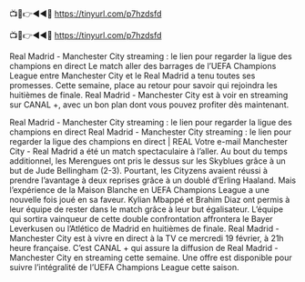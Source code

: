 📺📱👉◄◄🔴 https://tinyurl.com/p7hzdsfd

📺📱👉◄◄🔴 https://tinyurl.com/p7hzdsfd




Real Madrid - Manchester City streaming : le lien pour regarder la ligue des champions en direct
Le match aller des barrages de l’UEFA Champions League entre Manchester City et le Real Madrid a tenu toutes ses promesses. Cette semaine, place au retour pour savoir qui rejoindra les huitièmes de finale. Real Madrid - Manchester City est à voir en streaming sur CANAL +, avec un bon plan dont vous pouvez profiter dès maintenant.

Real Madrid - Manchester City streaming : le lien pour regarder la ligue des champions en direct
Real Madrid - Manchester City streaming : le lien pour regarder la ligue des champions en direct | REAL 
Votre e-mail
Manchester City - Real Madrid a été un match spectaculaire à l’aller. Au bout du temps additionnel, les Merengues ont pris le dessus sur les Skyblues grâce à un but de Jude Bellingham (2-3). Pourtant, les Cityzens avaient réussi à prendre l’avantage à deux reprises grâce à un doublé d’Erling Haaland. Mais l’expérience de la Maison Blanche en UEFA Champions League a une nouvelle fois joué en sa faveur. Kylian Mbappé et Brahim Diaz ont permis à leur équipe de rester dans le match grâce à leur but égalisateur. L’équipe qui sortira vainqueur de cette double confrontation affrontera le Bayer Leverkusen ou l’Atlético de Madrid en huitièmes de finale. Real Madrid - Manchester City est à vivre en direct à la TV ce mercredi 19 février, à 21h heure française. C’est CANAL + qui assure la diffusion de Real Madrid - Manchester City en streaming cette semaine. Une offre est disponible pour suivre l’intégralité de l’UEFA Champions League cette saison.
